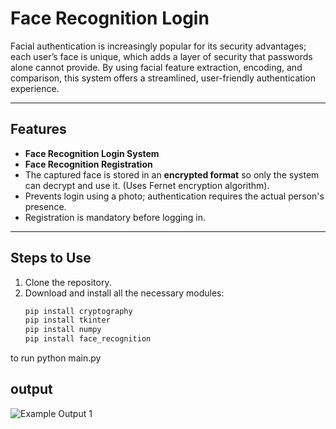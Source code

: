 # Face Recognition Login 

Facial authentication is increasingly popular for its security advantages; each user’s face is unique, which adds a layer of security that passwords alone cannot provide. By using facial feature extraction, encoding, and comparison, this system offers a streamlined, user-friendly authentication experience.

---

## Features
- **Face Recognition Login System**  
- **Face Recognition Registration**  
- The captured face is stored in an **encrypted format** so only the system can decrypt and use it. (Uses Fernet encryption algorithm).  
- Prevents login using a photo; authentication requires the actual person's presence.  
- Registration is mandatory before logging in.

---

## Steps to Use
1. Clone the repository.
2. Download and install all the necessary modules:
   ```bash
   pip install cryptography
   pip install tkinter
   pip install numpy
   pip install face_recognition
  to run python main.py

## output
 ![Example Output 1](C:\Users\krish\Downloads\Face-Recognition-Login-main\output\Screenshot(18).png)